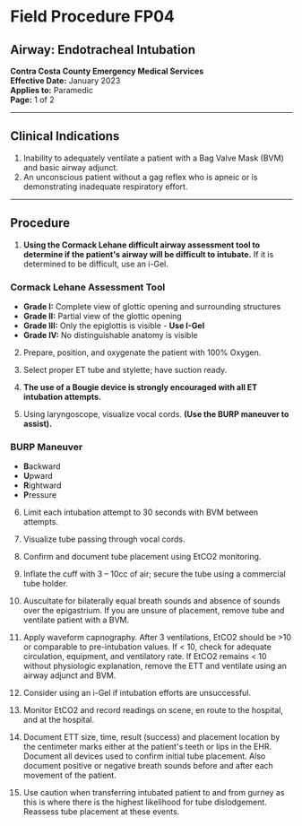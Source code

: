 # Field Procedure FP04
## Airway: Endotracheal Intubation

**Contra Costa County Emergency Medical Services**  
**Effective Date:** January 2023  
**Applies to:** Paramedic  
**Page:** 1 of 2

---

## Clinical Indications

1. Inability to adequately ventilate a patient with a Bag Valve Mask (BVM) and basic airway adjunct.
2. An unconscious patient without a gag reflex who is apneic or is demonstrating inadequate respiratory effort.

---

## Procedure

1. **Using the Cormack Lehane difficult airway assessment tool to determine if the patient's airway will be difficult to intubate.** If it is determined to be difficult, use an i-Gel.

### Cormack Lehane Assessment Tool

- **Grade I:** Complete view of glottic opening and surrounding structures
- **Grade II:** Partial view of the glottic opening
- **Grade III:** Only the epiglottis is visible - **Use I-Gel**
- **Grade IV:** No distinguishable anatomy is visible

2. Prepare, position, and oxygenate the patient with 100% Oxygen.

3. Select proper ET tube and stylette; have suction ready.

4. **The use of a Bougie device is strongly encouraged with all ET intubation attempts.**

5. Using laryngoscope, visualize vocal cords. **(Use the BURP maneuver to assist).**

### BURP Maneuver
- **B**ackward
- **U**pward
- **R**ightward
- **P**ressure

6. Limit each intubation attempt to 30 seconds with BVM between attempts.

7. Visualize tube passing through vocal cords.

8. Confirm and document tube placement using EtCO2 monitoring.

9. Inflate the cuff with 3 – 10cc of air; secure the tube using a commercial tube holder.

10. Auscultate for bilaterally equal breath sounds and absence of sounds over the epigastrium. If you are unsure of placement, remove tube and ventilate patient with a BVM.

11. Apply waveform capnography. After 3 ventilations, EtCO2 should be >10 or comparable to pre-intubation values. If < 10, check for adequate circulation, equipment, and ventilatory rate. If EtCO2 remains < 10 without physiologic explanation, remove the ETT and ventilate using an airway adjunct and BVM.

12. Consider using an i-Gel if intubation efforts are unsuccessful.

13. Monitor EtCO2 and record readings on scene, en route to the hospital, and at the hospital.

14. Document ETT size, time, result (success) and placement location by the centimeter marks either at the patient's teeth or lips in the EHR. Document all devices used to confirm initial tube placement. Also document positive or negative breath sounds before and after each movement of the patient.

15. Use caution when transferring intubated patient to and from gurney as this is where there is the highest likelihood for tube dislodgement. Reassess tube placement at these events.

